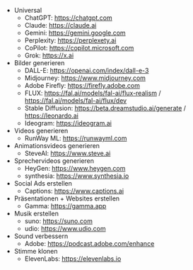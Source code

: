 - Universal
	- ChatGPT: https://chatgpt.com
    - Claude: https://claude.ai
    - Gemini: https://gemini.google.com
    - Perplexity: https://perplexety.ai
    - CoPilot: https://copilot.microsoft.com
    - Grok: https://x.ai
- Bilder generieren
    - DALL-E: https://openai.com/index/dall-e-3
    - Midjourney: https://www.midjourney.com
    - Adobe Firefly: https://firefly.adobe.com
    - FLUX: https://fal.ai/models/fal-ai/flux-realism / https://fal.ai/models/fal-ai/flux/dev
    - Stable Diffusion: https://beta.dreamstudio.ai/generate / https://leonardo.ai
    - Ideogram: https://ideogram.ai
- Videos generieren
	- RunWay ML: https://runwayml.com
- Animationsvideos generieren
	- SteveAI: https://www.steve.ai
- Sprechervideos generieren
	- HeyGen: https://www.heygen.com
    - synthesia: https://www.synthesia.io
- Social Ads erstellen
	- Captions: https://www.captions.ai
- Präsentationen + Websites erstellen
	- Gamma: https://gamma.app
- Musik erstellen
	- suno: https://suno.com
    - udio: https://www.udio.com
- Sound verbessern
    - Adobe: https://podcast.adobe.com/enhance
- Stimme klonen
	- ElevenLabs: https://elevenlabs.io